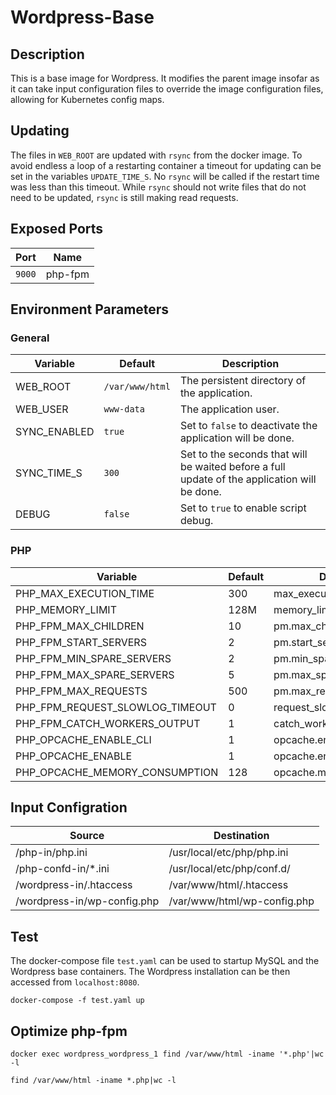 # Wordpress-Base

## Description

This is a base image for Wordpress.
It modifies the parent image insofar as
it can take input configuration files to override the image configuration
files, allowing for Kubernetes config maps.

## Updating

The files in `WEB_ROOT` are updated with `rsync` from the docker image.
To avoid endless a loop of a restarting container a timeout for updating
can be set in the variables `UPDATE_TIME_S`. No `rsync` will be called if
the restart time was less than this timeout. While `rsync` should not write
files that do not need to be updated, `rsync` is still making read requests.

## Exposed Ports

| Port | Name |
| ------------- | ----- |
| `9000`  | php-fpm |

## Environment Parameters

### General

| Variable | Default | Description |
| ------------- | ------------- | ----- |
| WEB_ROOT  | `/var/www/html` | The persistent directory of the application. |
| WEB_USER  | `www-data` | The application user. |
| SYNC_ENABLED  | `true` | Set to `false` to deactivate the application will be done. |
| SYNC_TIME_S  | `300` | Set to the seconds that will be waited before a full update of the application will be done. |
| DEBUG  | `false` | Set to `true` to enable script debug. |

### PHP

| Variable | Default | Description |
| ------------- | ------------- | ----- |
| PHP_MAX_EXECUTION_TIME  | 300 | max_execution_time |
| PHP_MEMORY_LIMIT | 128M | memory_limit |
| PHP_FPM_MAX_CHILDREN | 10 | pm.max_children |
| PHP_FPM_START_SERVERS | 2 | pm.start_servers |
| PHP_FPM_MIN_SPARE_SERVERS | 2 | pm.min_spare_servers |
| PHP_FPM_MAX_SPARE_SERVERS | 5 | pm.max_spare_servers |
| PHP_FPM_MAX_REQUESTS | 500 | pm.max_requests |
| PHP_FPM_REQUEST_SLOWLOG_TIMEOUT | 0 | request_slowlog_timeout |
| PHP_FPM_CATCH_WORKERS_OUTPUT | 1 | catch_workers_output |
| PHP_OPCACHE_ENABLE_CLI | 1 | opcache.enable_cli |
| PHP_OPCACHE_ENABLE | 1 | opcache.enable |
| PHP_OPCACHE_MEMORY_CONSUMPTION | 128 | opcache.memory_consumption |


## Input Configration

| Source | Destination |
| ------------- | ------------- |
| /php-in/php.ini | /usr/local/etc/php/php.ini |
| /php-confd-in/*.ini | /usr/local/etc/php/conf.d/ |
| /wordpress-in/.htaccess | /var/www/html/.htaccess |
| /wordpress-in/wp-config.php | /var/www/html/wp-config.php |

## Test

The docker-compose file `test.yaml` can be used to startup MySQL and the
Wordpress base containers. The Wordpress installation can be then accessed
from `localhost:8080`.

```
docker-compose -f test.yaml up
```

## Optimize php-fpm

```
docker exec wordpress_wordpress_1 find /var/www/html -iname '*.php'|wc -l
```

```
find /var/www/html -iname *.php|wc -l
```
